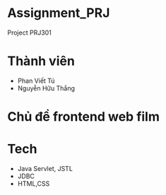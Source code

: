 # Assignment_PRJ

Project PRJ301

# Thành viên
- Phan Viết Tú
- Nguyễn Hữu Thắng

# Chủ đề frontend web film

# Tech
- Java Servlet, JSTL
- JDBC
- HTML,CSS
